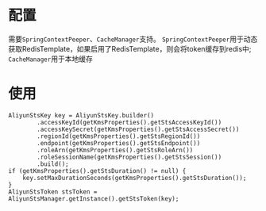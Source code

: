 
# 配置

需要`SpringContextPeeper`、`CacheManager`支持。
`SpringContextPeeper`用于动态获取RedisTemplate，如果启用了RedisTemplate，则会将token缓存到redis中;
`CacheManager`用于本地缓存

# 使用

```
AliyunStsKey key = AliyunStsKey.builder()
        .accessKeyId(getKmsProperties().getStsAccessKeyId())
        .accessKeySecret(getKmsProperties().getStsAccessSecret())
        .regionId(getKmsProperties().getStsRegionId())
        .endpoint(getKmsProperties().getStsEndpoint())
        .roleArn(getKmsProperties().getStsRoleArn())
        .roleSessionName(getKmsProperties().getStsSession())
        .build();
if (getKmsProperties().getStsDuration() != null) {
    key.setMaxDurationSeconds(getKmsProperties().getStsDuration());
}
AliyunStsToken stsToken = AliyunStsManager.getInstance().getStsToken(key);
```
